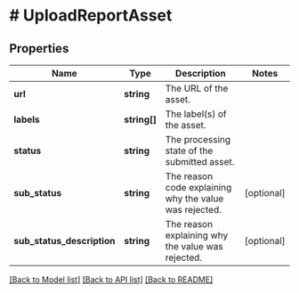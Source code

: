 # # UploadReportAsset

## Properties

Name | Type | Description | Notes
------------ | ------------- | ------------- | -------------
**url** | **string** | The URL of the asset. |
**labels** | **string[]** | The label(s) of the asset. |
**status** | **string** | The processing state of the submitted asset. |
**sub_status** | **string** | The reason code explaining why the value was rejected. | [optional]
**sub_status_description** | **string** | The reason explaining why the value was rejected. | [optional]

[[Back to Model list]](../../README.md#models) [[Back to API list]](../../README.md#endpoints) [[Back to README]](../../README.md)
